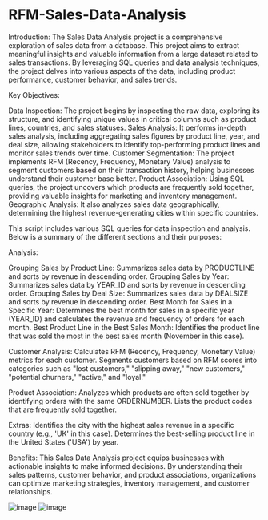# RFM-Sales-Data-Analysis

Introduction: 
The Sales Data Analysis project is a comprehensive exploration of sales data from a database. This project aims to extract meaningful insights and valuable information from a large dataset related to sales transactions. By leveraging SQL queries and data analysis techniques, the project delves into various aspects of the data, including product performance, customer behavior, and sales trends.

Key Objectives:

Data Inspection: The project begins by inspecting the raw data, exploring its structure, and identifying unique values in critical columns such as product lines, countries, and sales statuses.
Sales Analysis: It performs in-depth sales analysis, including aggregating sales figures by product line, year, and deal size, allowing stakeholders to identify top-performing product lines and monitor sales trends over time.
Customer Segmentation: The project implements RFM (Recency, Frequency, Monetary Value) analysis to segment customers based on their transaction history, helping businesses understand their customer base better.
Product Association: Using SQL queries, the project uncovers which products are frequently sold together, providing valuable insights for marketing and inventory management.
Geographic Analysis: It also analyzes sales data geographically, determining the highest revenue-generating cities within specific countries.

This script includes various SQL queries for data inspection and analysis. Below is a summary of the different sections and their purposes:

Analysis:

Grouping Sales by Product Line: Summarizes sales data by PRODUCTLINE and sorts by revenue in descending order.
Grouping Sales by Year: Summarizes sales data by YEAR_ID and sorts by revenue in descending order.
Grouping Sales by Deal Size: Summarizes sales data by DEALSIZE and sorts by revenue in descending order.
Best Month for Sales in a Specific Year: Determines the best month for sales in a specific year (YEAR_ID) and calculates the revenue and frequency of orders for each month.
Best Product Line in the Best Sales Month: Identifies the product line that was sold the most in the best sales month (November in this case).

Customer Analysis:
Calculates RFM (Recency, Frequency, Monetary Value) metrics for each customer.
Segments customers based on RFM scores into categories such as "lost customers," "slipping away," "new customers," "potential churners," "active," and "loyal."

Product Association:
Analyzes which products are often sold together by identifying orders with the same ORDERNUMBER.
Lists the product codes that are frequently sold together.

Extras:
Identifies the city with the highest sales revenue in a specific country (e.g., 'UK' in this case).
Determines the best-selling product line in the United States ('USA') by year.


Benefits:
This Sales Data Analysis project equips businesses with actionable insights to make informed decisions. By understanding their sales patterns, customer behavior, and product associations, organizations can optimize marketing strategies, inventory management, and customer relationships.

![image](https://github.com/sharshil007/RFM-Sales-Data-Analysis/assets/110207080/12eac1a5-bcbe-477e-abdd-7b242e536733)
![image](https://github.com/sharshil007/RFM-Sales-Data-Analysis/assets/110207080/bd08c7c3-c1ae-42fe-b22f-84e166ab51a1)


